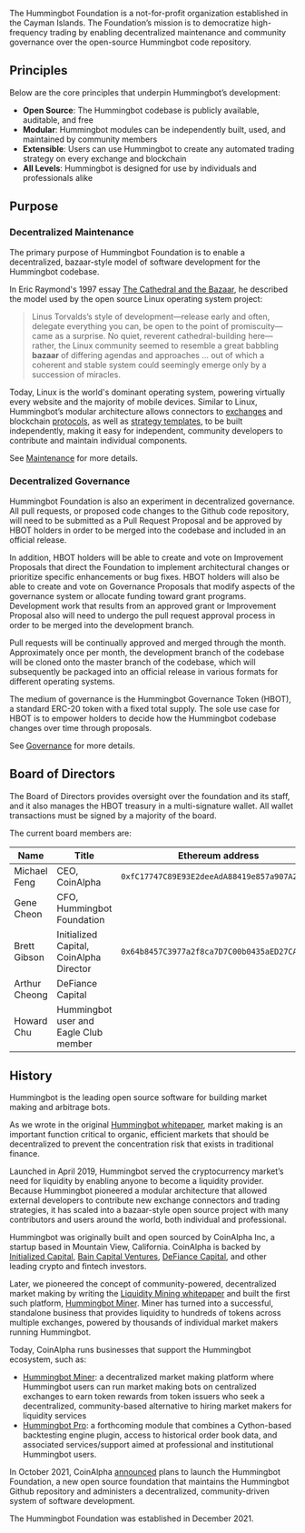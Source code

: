 The Hummingbot Foundation is a not-for-profit organization established in the Cayman Islands. The Foundation’s mission is to democratize high-frequency trading by enabling decentralized maintenance and community governance over the open-source Hummingbot code repository.

## Principles

Below are the core principles that underpin Hummingbot’s development:

* **Open Source**: The Hummingbot codebase is publicly available, auditable, and free
* **Modular**: Hummingbot modules can be independently built, used, and maintained by community members
* **Extensible**: Users can use Hummingbot to create any automated trading strategy on every exchange and blockchain
* **All Levels**: Hummingbot is designed for use by individuals and professionals alike

## Purpose

### Decentralized Maintenance

The primary purpose of Hummingbot Foundation is to enable a decentralized, bazaar-style model of software development for the Hummingbot codebase.

In Eric Raymond's 1997 essay [The Cathedral and the Bazaar](https://en.wikipedia.org/wiki/The_Cathedral_and_the_Bazaar), he described the model used by the open source Linux operating system project:

>Linus Torvalds’s style of development—release early and often, delegate everything you can, be open to the point of promiscuity—came as a surprise. No quiet, reverent cathedral-building here—rather, the Linux community seemed to resemble a great babbling **bazaar** of differing agendas and approaches ... out of which a coherent and stable system could seemingly emerge only by a succession of miracles.

Today, Linux is the world's dominant operating system, powering virtually every website and the majority of mobile devices. Similar to Linux, Hummingbot’s modular architecture allows connectors to [exchanges](/exchanges) and blockchain [protocols](/protocols), as well as [strategy templates](/strategies), to be built independently, making it easy for independent, community developers to contribute and maintain individual components.

See [Maintenance](/maintenance) for more details.

### Decentralized Governance

Hummingbot Foundation is also an experiment in decentralized governance. All pull requests, or proposed code changes to the Github code repository, will need to be submitted as a Pull Request Proposal and be approved by HBOT holders in order to be merged into the codebase and included in an official release.

In addition, HBOT holders will be able to create and vote on Improvement Proposals that direct the Foundation to implement architectural changes or prioritize specific enhancements or bug fixes. HBOT holders will also be able to create and vote on Governance Proposals that modify aspects of the governance system or allocate funding toward grant programs. Development work that results from an approved grant or Improvement Proposal also will need to undergo the pull request approval process in order to be merged into the development branch.

Pull requests will be continually approved and merged through the month. Approximately once per month, the development branch of the codebase will be cloned onto the master branch of the codebase, which will subsequently be packaged into an official release in various formats for different operating systems.

The medium of governance is the Hummingbot Governance Token (HBOT), a standard ERC-20 token with a fixed total supply. The sole use case for HBOT is to empower holders to decide how the Hummingbot codebase changes over time through proposals. 

See [Governance](/governance) for more details.

## Board of Directors

The Board of Directors provides oversight over the foundation and its staff, and it also manages the HBOT treasury in a multi-signature wallet. All wallet transactions must be signed by a majority of the board.

The current board members are:

| Name              | Title                          | Ethereum address                             |
|-------------------|--------------------------------|----------------------------------------------|
| Michael Feng      | CEO, CoinAlpha            | `0xfC17747C89E93E2deeAdA88419e857a907A20313` |
| Gene Cheon        | CFO, Hummingbot Foundation     |  |
| Brett Gibson      | Initialized Capital, CoinAlpha Director | `0x64b8457C3977a2f8ca7D7C00b0435aED27CA34C3` |
| Arthur Cheong     | DeFiance Capital           |  |
| Howard Chu        | Hummingbot user and Eagle Club member            |  |

## History

Hummingbot is the leading open source software for building market making and arbitrage bots. 

As we wrote in the original [Hummingbot whitepaper](https://hummingbot.io/hummingbot.pdf), market making is an important function critical to organic, efficient markets that should be decentralized to prevent the concentration risk that exists in traditional finance.

Launched in April 2019, Hummingbot served the cryptocurrency market’s need for liquidity by enabling anyone to become a liquidity provider. Because Hummingbot pioneered a modular architecture that allowed external developers to contribute new exchange connectors and trading strategies, it has scaled into a bazaar-style open source project with many contributors and users around the world, both individual and professional.

Hummingbot was originally built and open sourced by CoinAlpha Inc, a startup based in Mountain View, California. CoinAlpha is backed by [Initialized Capital](https://initialized.com/), [Bain Capital Ventures](https://www.baincapitalventures.com/), [DeFiance Capital](https://www.defiance.capital/), and other leading crypto and fintech investors.

Later, we pioneered the concept of community-powered, decentralized market making by writing the [Liquidity Mining whitepaper](https://hummingbot.io/liquidity-mining.pdf) and built the first such platform, [Hummingbot Miner](https://miner.hummingbot.io). Miner has turned into a successful, standalone business that provides liquidity to hundreds of tokens across multiple exchanges, powered by thousands of individual market makers running Hummingbot.

Today, CoinAlpha runs businesses that support the Hummingbot ecosystem, such as:

* [Hummingbot Miner](https://miner.hummingbot.io): a decentralized market making platform where Hummingbot users can run market making bots on centralized exchanges to earn token rewards from token issuers who seek a decentralized, community-based alternative to hiring market makers for liquidity services
* [Hummingbot Pro](/developers/architecture/#hummingbot-pro-preview): a forthcoming module that combines a Cython-based backtesting engine plugin, access to historical order book data, and associated services/support aimed at professional and institutional Hummingbot users.

In October 2021, CoinAlpha [announced](/news/foundation) plans to launch the Hummingbot Foundation, a new open source foundation that maintains the Hummingbot Github repository and administers a decentralized, community-driven system of software development. 

The Hummingbot Foundation was established in December 2021.
